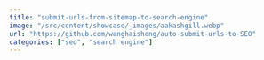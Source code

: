 ```yaml
---
title: "submit-urls-from-sitemap-to-search-engine"
image: "/src/content/showcase/_images/aakashgill.webp"
url: "https://github.com/wanghaisheng/auto-submit-urls-to-SEO"
categories: ["seo", "search engine"]
---
```

